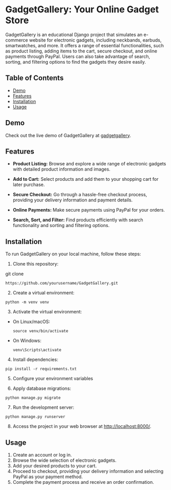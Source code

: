 # GadgetGallery: Your Online Gadget Store



GadgetGallery is an educational Django project that simulates an e-commerce website for electronic gadgets, including neckbands, earbuds, smartwatches, and more. It offers a range of essential functionalities, such as product listing, adding items to the cart, secure checkout, and online payments through PayPal. Users can also take advantage of search, sorting, and filtering options to find the gadgets they desire easily.

## Table of Contents
- [Demo](#demo)
- [Features](#features)
- [Installation](#installation)
- [Usage](#usage)


## Demo

Check out the live demo of GadgetGallery at [gadgetgallery](https://gadgetgallery.online/).

## Features

- **Product Listing:** Browse and explore a wide range of electronic gadgets with detailed product information and images.

- **Add to Cart:** Select products and add them to your shopping cart for later purchase.

- **Secure Checkout:** Go through a hassle-free checkout process, providing your delivery information and payment details.

- **Online Payments:** Make secure payments using PayPal for your orders.

- **Search, Sort, and Filter:** Find products efficiently with search functionality and sorting and filtering options.

## Installation

To run GadgetGallery on your local machine, follow these steps:

1. Clone this repository:

git clone 
```
https://github.com/yourusername/GadgetGallery.git
```
2. Create a virtual environment:
```
python -m venv venv
```

3. Activate the virtual environment:
- On Linux/macOS:
  ```
  source venv/bin/activate
  ```
- On Windows:
  ```
  venv\Scripts\activate
  ```

4. Install dependencies:
```
pip install -r requirements.txt
```

5. Configure your environment variables


6. Apply database migrations:
```
python manage.py migrate
```

7. Run the development server:
```
python manage.py runserver

```
8. Access the project in your web browser at [http://localhost:8000/](http://localhost:8000/).

## Usage

1. Create an account or log in.
2. Browse the wide selection of electronic gadgets.
3. Add your desired products to your cart.
4. Proceed to checkout, providing your delivery information and selecting PayPal as your payment method.
5. Complete the payment process and receive an order confirmation.